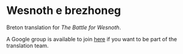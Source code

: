 Wesnoth e brezhoneg
=============

Breton translation for *The Battle for Wesnoth*.

A Google group is available to join [here](https://groups.google.com/d/forum/wesnoth-bzh) if you want to be part of the translation team.
